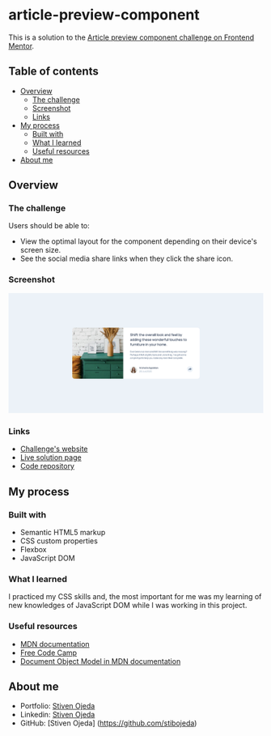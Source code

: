 # article-preview-component
This is a solution to the [Article preview component challenge on Frontend Mentor](https://www.frontendmentor.io/challenges/article-preview-component-dYBN_pYFT).

## Table of contents
- [Overview](#overview)
  - [The challenge](#the-challenge)
  - [Screenshot](#screenshot)
  - [Links](#links)
- [My process](#my-process)
  - [Built with](#built-with)
  - [What I learned](#what-i-learned)
  - [Useful resources](#useful-resources)
- [About me](#about-me)

## Overview

### The challenge
Users should be able to:
- View the optimal layout for the component depending on their device's screen size.
- See the social media share links when they click the share icon.

### Screenshot
![](./screenshot.png)

### Links
- [Challenge's website](https://www.frontendmentor.io/challenges/article-preview-component-dYBN_pYFT)
- [Live solution page](https://stibojeda.github.io/article-preview-component/)
- [Code repository](https://github.com/stibojeda/article-preview-component)

## My process

### Built with
- Semantic HTML5 markup
- CSS custom properties
- Flexbox
- JavaScript DOM

### What I learned
I practiced my CSS skills and, the most important for me was my learning of new knowledges of JavaScript DOM while I was working in this project.

### Useful resources
- [MDN documentation](https://developer.mozilla.org/en-US/docs/Web/CSS)
- [Free Code Camp](https://www.youtube.com/watch?v=XqFR2lqBYPs)
- [Document Object Model in MDN documentation](https://developer.mozilla.org/en-US/docs/Web/API/Document_Object_Model)

## About me
- Portfolio: [Stiven Ojeda](https://stibojeda.github.io)
- Linkedin: [Stiven Ojeda](https://www.linkedin.com/in/stiven-ojeda-090a3924a)
- GitHub: [Stiven Ojeda] (https://github.com/stibojeda)
